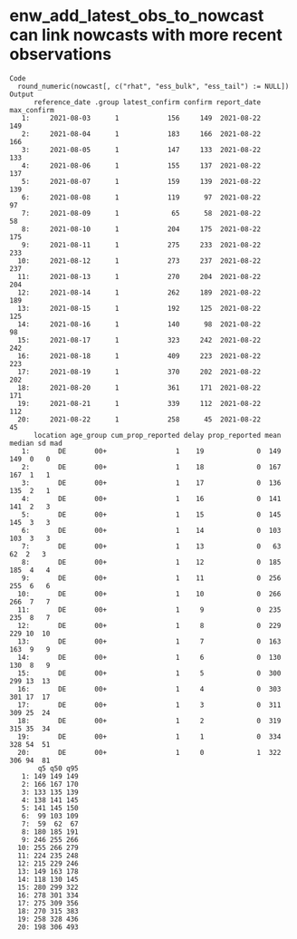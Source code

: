 # enw_add_latest_obs_to_nowcast can link nowcasts with more recent observations

    Code
      round_numeric(nowcast[, c("rhat", "ess_bulk", "ess_tail") := NULL])
    Output
          reference_date .group latest_confirm confirm report_date max_confirm
       1:     2021-08-03      1            156     149  2021-08-22         149
       2:     2021-08-04      1            183     166  2021-08-22         166
       3:     2021-08-05      1            147     133  2021-08-22         133
       4:     2021-08-06      1            155     137  2021-08-22         137
       5:     2021-08-07      1            159     139  2021-08-22         139
       6:     2021-08-08      1            119      97  2021-08-22          97
       7:     2021-08-09      1             65      58  2021-08-22          58
       8:     2021-08-10      1            204     175  2021-08-22         175
       9:     2021-08-11      1            275     233  2021-08-22         233
      10:     2021-08-12      1            273     237  2021-08-22         237
      11:     2021-08-13      1            270     204  2021-08-22         204
      12:     2021-08-14      1            262     189  2021-08-22         189
      13:     2021-08-15      1            192     125  2021-08-22         125
      14:     2021-08-16      1            140      98  2021-08-22          98
      15:     2021-08-17      1            323     242  2021-08-22         242
      16:     2021-08-18      1            409     223  2021-08-22         223
      17:     2021-08-19      1            370     202  2021-08-22         202
      18:     2021-08-20      1            361     171  2021-08-22         171
      19:     2021-08-21      1            339     112  2021-08-22         112
      20:     2021-08-22      1            258      45  2021-08-22          45
          location age_group cum_prop_reported delay prop_reported mean median sd mad
       1:       DE       00+                 1    19             0  149    149  0   0
       2:       DE       00+                 1    18             0  167    167  1   1
       3:       DE       00+                 1    17             0  136    135  2   1
       4:       DE       00+                 1    16             0  141    141  2   3
       5:       DE       00+                 1    15             0  145    145  3   3
       6:       DE       00+                 1    14             0  103    103  3   3
       7:       DE       00+                 1    13             0   63     62  2   3
       8:       DE       00+                 1    12             0  185    185  4   4
       9:       DE       00+                 1    11             0  256    255  6   6
      10:       DE       00+                 1    10             0  266    266  7   7
      11:       DE       00+                 1     9             0  235    235  8   7
      12:       DE       00+                 1     8             0  229    229 10  10
      13:       DE       00+                 1     7             0  163    163  9   9
      14:       DE       00+                 1     6             0  130    130  8   9
      15:       DE       00+                 1     5             0  300    299 13  13
      16:       DE       00+                 1     4             0  303    301 17  17
      17:       DE       00+                 1     3             0  311    309 25  24
      18:       DE       00+                 1     2             0  319    315 35  34
      19:       DE       00+                 1     1             0  334    328 54  51
      20:       DE       00+                 1     0             1  322    306 94  81
           q5 q50 q95
       1: 149 149 149
       2: 166 167 170
       3: 133 135 139
       4: 138 141 145
       5: 141 145 150
       6:  99 103 109
       7:  59  62  67
       8: 180 185 191
       9: 246 255 266
      10: 255 266 279
      11: 224 235 248
      12: 215 229 246
      13: 149 163 178
      14: 118 130 145
      15: 280 299 322
      16: 278 301 334
      17: 275 309 356
      18: 270 315 383
      19: 258 328 436
      20: 198 306 493

